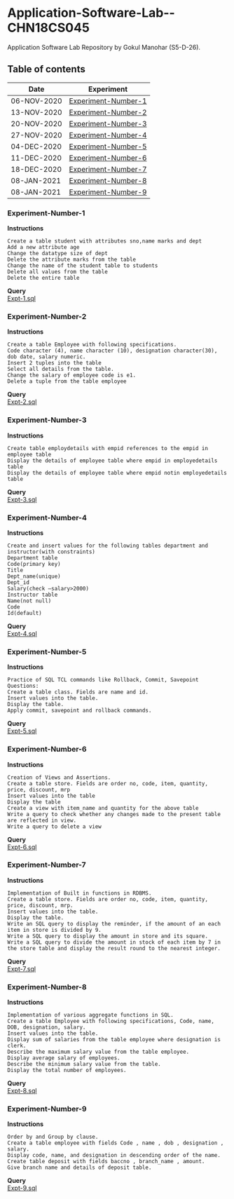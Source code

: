# Application-Software-Lab--CHN18CS045
Application Software Lab Repository by Gokul Manohar (S5-D-26).

## Table of contents
| Date        | Experiment                                  |
| ----------- | ------------------------------------------- |
| 06-NOV-2020 | [Experiment-Number-1](#Experiment-Number-1) |
| 13-NOV-2020 | [Experiment-Number-2](#Experiment-Number-2) |
| 20-NOV-2020 | [Experiment-Number-3](#Experiment-Number-3) |
| 27-NOV-2020 | [Experiment-Number-4](#Experiment-Number-4) |
| 04-DEC-2020 | [Experiment-Number-5](#Experiment-Number-5) |
| 11-DEC-2020 | [Experiment-Number-6](#Experiment-Number-6) |
| 18-DEC-2020 | [Experiment-Number-7](#Experiment-Number-7) |
| 08-JAN-2021 | [Experiment-Number-8](#Experiment-Number-8) |
| 08-JAN-2021 | [Experiment-Number-9](#Experiment-Number-9) |


### Experiment-Number-1
**Instructions**
```
Create a table student with attributes sno,name marks and dept
Add a new attribute age
Change the datatype size of dept
Delete the attribute marks from the table
Change the name of the student table to students
Delete all values from the table
Delete the entire table
```

**Query**  
[Expt-1.sql](https://github.com/gokulmanohar/Application-Software-Lab--CHN18CS045/blob/main/Expt-1.sql)

### Experiment-Number-2
**Instructions**
```
Create a table Employee with following specifications.
Code character (4), name character (10), designation character(30), dob date, salary numeric.
Insert 2 tuples into the table
Select all details from the table.
Change the salary of employee code is e1.
Delete a tuple from the table employee
```

**Query**  
[Expt-2.sql](https://github.com/gokulmanohar/Application-Software-Lab--CHN18CS045/blob/main/Expt-2.sql)

### Experiment-Number-3
**Instructions**
```
Create table employdetails with empid references to the empid in employee table
Display the details of employee table where empid in employedetails table
Display the details of employee table where empid notin employedetails table
```
**Query**  
[Expt-3.sql](https://github.com/gokulmanohar/Application-Software-Lab--CHN18CS045/blob/main/Expt-3.sql)

### Experiment-Number-4
**Instructions**  
```
Create and insert values for the following tables department and instructor(with constraints)
Department table
Code(primary key)
Title 
Dept_name(unique)
Dept_id
Salary(check –salary>2000)
Instructor table
Name(not null)
Code
Id(default)
```

**Query**  
[Expt-4.sql](https://github.com/gokulmanohar/Application-Software-Lab--CHN18CS045/blob/main/Expt-4.sql)

### Experiment-Number-5
**Instructions**  
```
Practice of SQL TCL commands like Rollback, Commit, Savepoint
Questions:
Create a table class. Fields are name and id.
Insert values into the table.
Display the table.
Apply commit, savepoint and rollback commands.
```

**Query**  
[Expt-5.sql](https://github.com/gokulmanohar/Application-Software-Lab--CHN18CS045/blob/main/Expt-5.sql)


### Experiment-Number-6
**Instructions**  
```
Creation of Views and Assertions.
Create a table store. Fields are order no, code, item, quantity, price, discount, mrp
Insert values into the table
Display the table
Create a view with item_name and quantity for the above table
Write a query to check whether any changes made to the present table are reflected in view.
Write a query to delete a view
```

**Query**  
[Expt-6.sql](https://github.com/gokulmanohar/Application-Software-Lab--CHN18CS045/blob/main/Expt-6.sql)

### Experiment-Number-7
**Instructions**  
```
Implementation of Built in functions in RDBMS.
Create a table store. Fields are order no, code, item, quantity, price, discount, mrp.
Insert values into the table.
Display the table.
Write an SQL query to display the reminder, if the amount of an each item in store is divided by 9.
Write a SQL query to display the amount in store and its square.
Write a SQL query to divide the amount in stock of each item by 7 in 
the store table and display the result round to the nearest integer.
```

**Query**  
[Expt-7.sql](https://github.com/gokulmanohar/Application-Software-Lab--CHN18CS045/blob/main/Expt-7.sql)

### Experiment-Number-8
**Instructions**  
```
Implementation of various aggregate functions in SQL.
Create a table Employee with following specifications, Code, name, DOB, designation, salary.
Insert values into the table.
Display sum of salaries from the table employee where designation is clerk.
Describe the maximum salary value from the table employee.
Display average salary of employees.
Describe the minimum salary value from the table.
Display the total number of employees.
```

**Query**  
[Expt-8.sql](https://github.com/gokulmanohar/Application-Software-Lab--CHN18CS045/blob/main/Expt-8.sql)

### Experiment-Number-9
**Instructions**  
```
Order by and Group by clause.
Create a table employee with fields Code , name , dob , designation , salary.
Display code, name, and designation in descending order of the name.
Create table deposit with fields baccno , branch_name , amount.
Give branch name and details of deposit table.
```

**Query**  
[Expt-9.sql](https://github.com/gokulmanohar/Application-Software-Lab--CHN18CS045/blob/main/Expt-9.sql)
